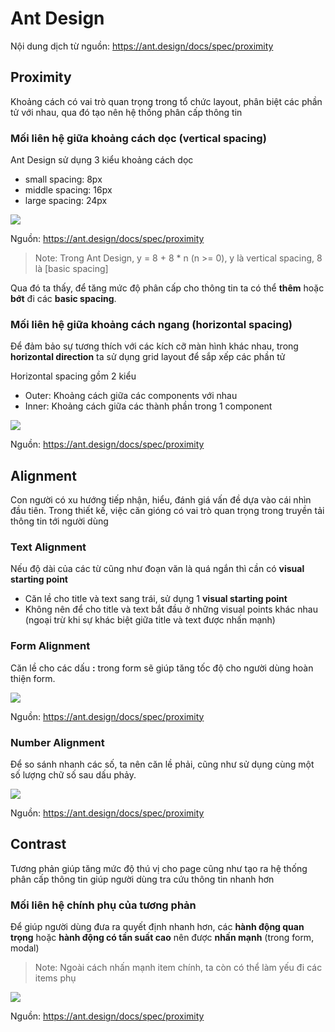 # Ant Design

Nội dung dịch từ nguồn: https://ant.design/docs/spec/proximity

## Proximity

Khoảng cách có vai trò quan trọng trong tổ chức layout, phân biệt các phần tử với nhau, qua đó tạo nên hệ thống phân cấp thông tin

### Mối liên hệ giữa khoảng cách dọc (vertical spacing)

Ant Design sử dụng 3 kiểu khoảng cách dọc
- small spacing: 8px
- middle spacing: 16px
- large spacing: 24px

<img src="https://user-images.githubusercontent.com/43769314/61839651-5ccb5600-aec9-11e9-8a65-fe6001ee4181.png">

Nguồn: https://ant.design/docs/spec/proximity

> Note: Trong Ant Design, y = 8 + 8 * n (n >= 0), y là vertical spacing, 8 là [basic spacing]

Qua đó ta thấy, để tăng mức độ phân cấp cho thông tin ta có thể **thêm** hoặc **bớt** đi các **basic spacing**.

### Mối liên hệ giữa khoảng cách ngang (horizontal spacing)

Để đảm bảo sự tương thích với các kích cỡ màn hình khác nhau, trong **horizontal direction** ta sử dụng grid layout để sắp xếp các phần tử

Horizontal spacing gồm 2 kiểu
- Outer: Khoảng cách giữa các components với nhau
- Inner: Khoảng cách giữa các thành phần trong 1 component

<img src="https://user-images.githubusercontent.com/43769314/61840300-a3ba4b00-aecb-11e9-9928-7351be0f75b2.png">

Nguồn: https://ant.design/docs/spec/proximity

## Alignment

Con người có xu hướng tiếp nhận, hiểu, đánh giá vấn đề dựa vào cái nhìn đầu tiên.
Trong thiết kế, việc căn gióng có vai trò quan trọng trong truyền tải thông tin tới người dùng

### Text Alignment

Nếu độ dài của các từ cũng như đoạn văn là quá ngắn thì cần có **visual starting point**

- Căn lề cho title và text sang trái, sử dụng 1 **visual starting point**
- Không nên để cho title và text bắt đầu ở những visual points khác nhau (ngoại trừ khi sự khác biệt giữa title và text được nhấn mạnh)

### Form Alignment

Căn lề cho các dấu **:** trong form sẽ giúp tăng tốc độ cho người dùng hoàn thiện form.

<img src="https://user-images.githubusercontent.com/43769314/61841543-19281a80-aed0-11e9-9127-58e61af257ae.png">

Nguồn: https://ant.design/docs/spec/proximity

### Number Alignment

Để so sánh nhanh các số, ta nên căn lề phải, cũng như sử dụng cùng một số lượng chữ số sau dấu phảy.

<img src="https://user-images.githubusercontent.com/43769314/61841636-5e4c4c80-aed0-11e9-9893-3af7a8bc1e7f.png">

Nguồn: https://ant.design/docs/spec/proximity

## Contrast

Tương phản giúp tăng mức độ thú vị cho page cũng như tạo ra hệ thống phân cấp thông tin giúp người dùng tra cứu thông tin nhanh hơn

### Mối liên hệ chính phụ của tương phản

Để giúp người dùng đưa ra quyết định nhanh hơn, các **hành động quan trọng** hoặc **hành động có tần suất cao** nên được **nhấn mạnh** (trong form, modal)

> Note: Ngoài cách nhấn mạnh item chính, ta còn có thể làm yếu đi các items phụ

<img src="https://user-images.githubusercontent.com/43769314/61841899-45906680-aed1-11e9-8f9e-1b4a6689a45b.png">

Nguồn: https://ant.design/docs/spec/proximity

